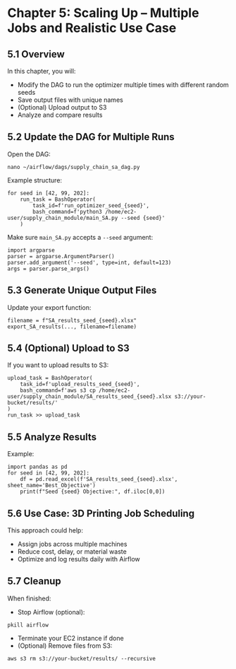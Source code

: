 # Chapter 5: Scaling Up – Multiple Jobs and Realistic Use Case

## 5.1 Overview

In this chapter, you will:
- Modify the DAG to run the optimizer multiple times with different random seeds
- Save output files with unique names
- (Optional) Upload output to S3
- Analyze and compare results

## 5.2 Update the DAG for Multiple Runs

Open the DAG:
```
nano ~/airflow/dags/supply_chain_sa_dag.py
```
Example structure:
```
for seed in [42, 99, 202]:
    run_task = BashOperator(
        task_id=f'run_optimizer_seed_{seed}',
        bash_command=f'python3 /home/ec2-user/supply_chain_module/main_SA.py --seed {seed}'
    )
```
Make sure `main_SA.py` accepts a `--seed` argument:
```
import argparse
parser = argparse.ArgumentParser()
parser.add_argument('--seed', type=int, default=123)
args = parser.parse_args()
```
## 5.3 Generate Unique Output Files

Update your export function:
```
filename = f"SA_results_seed_{seed}.xlsx"
export_SA_results(..., filename=filename)
```
## 5.4 (Optional) Upload to S3

If you want to upload results to S3:
```
upload_task = BashOperator(
    task_id=f'upload_results_seed_{seed}',
    bash_command=f'aws s3 cp /home/ec2-user/supply_chain_module/SA_results_seed_{seed}.xlsx s3://your-bucket/results/'
)
run_task >> upload_task
```
## 5.5 Analyze Results

Example:
```
import pandas as pd
for seed in [42, 99, 202]:
    df = pd.read_excel(f'SA_results_seed_{seed}.xlsx', sheet_name='Best_Objective')
    print(f"Seed {seed} Objective:", df.iloc[0,0])
```
## 5.6 Use Case: 3D Printing Job Scheduling

This approach could help:

- Assign jobs across multiple machines
- Reduce cost, delay, or material waste
- Optimize and log results daily with Airflow

## 5.7 Cleanup

When finished:
- Stop Airflow (optional):
```
pkill airflow
```
- Terminate your EC2 instance if done
- (Optional) Remove files from S3:
```
aws s3 rm s3://your-bucket/results/ --recursive
```
